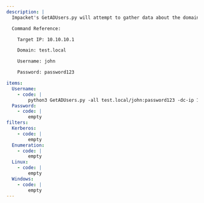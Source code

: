 ```yaml
---
description: |
  Impacket's GetADUsers.py will attempt to gather data about the domain's users and their corresponding email addresses.

  Command Reference:

  	Target IP: 10.10.10.1

  	Domain: test.local

  	Username: john

  	Password: password123

items:
  Username:
    - code: |
        python3 GetADUsers.py -all test.local/john:password123 -dc-ip 10.10.10.1
  Password:
    - code: |
        empty
filters:
  Kerberos:
    - code: |
        empty
  Enumeration:
    - code: |
        empty
  Linux:
    - code: |
        empty
  Windows:
    - code: |
        empty
---
```

